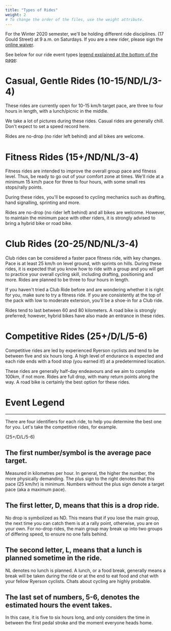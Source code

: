 ```yaml
---
title: "Types of Rides"
weight: 2
# To change the order of the files, use the weight attribute.
---
```


For the Winter 2020 semester, we'll be holding different ride disciplines.
(17 Gould Street) at 9 a.m. on Saturdays. If you are a new rider, please sign the [online waiver](https://docs.google.com/forms/d/e/1FAIpQLSf_SQXZpJ8VWwdOoR24TNzH5SU0cQUqaH8j7kEnyIWXPkU8IQ/viewform?vc=0&c=0&w=1).

See below for our ride event types [legend explained at the bottom of the page](#event-legend):

# Casual, Gentle Rides (10-15/ND/L/3-4)

These rides are currently open for 10-15 km/h target pace, are three to
four hours in length, with a lunch/picnic in the middle.

We take a lot of pictures during these rides. Casual rides are generally 
chill. Don't expect to set a speed record here. 

Rides are no-drop (no rider left behind) and all bikes are welcome.

# Fitness Rides (15+/ND/NL/3-4)

Fitness rides are intended to improve the overall group pace and fitness
level. Thus, be ready to go out of your comfort zone at times. We'll ride
at a minimum 15 km/h pace for three to four hours, with some small res
stops/rally points.

During these rides, you'll be exposed to cycling mechanics such as
drafting, hand signalling, sprinting and more.

Rides are no-drop (no rider left behind) and all bikes are welcome. However,
to maintain the minimum pace with other riders, it is strongly advised
to bring a hybrid bike or road bike.

# Club Rides (20-25/ND/NL/3-4)

Club rides can be considered a faster pace fitness ride, with key changes.
Pace is at least 25 km/h on level ground, with sprints on hills.
During these rides, it is expected that you know how to ride with a group
and you will get to practice your overall cycling skill, including drafting,
positioning and more. Rides are planned to be three to four hours in length.

If you haven't tried a Club Ride before and are wondering whether it is right
for you, make sure to try a fitness ride. If you are consistently at the top
of the pack with low to moderate extersion, you'll be a shoe-in for a Club
ride.

Rides tend to last between 60 and 80 kilometers. A road bike is strongly
preferred; however, hybrid bikes have also made an entrance in these rides.

# Competitive Rides (25+/D/L/5-6)

Competitive rides are led by experienced Ryerson cyclists and tend to be
between five and six hours long. A high level of endurance is expected
and each ride ends with a food stop (you earned it!) at a predetermined
location.

These rides are generally half-day endeavours and we aim to complete 100km,
if not more. Rides are full drop, with many return points along the way.
A road bike is certainly the best option for these rides.

# Event Legend
------

There are four identifiers for each ride, to help you determine the best one
for you. Let's take the competitive rides, for example.

(25+/D/L/5-6)

## The first number/symbol is the average pace target.
Measured in kilometres per hour. In general, the higher the number, the more
physically demanding. The plus sign to the right denotes that this pace (25
km/hr) is minimum. Numbers without the plus sign denote a target pace (aka
a maximum pace).

## The first letter, D, means that this is a drop ride.
No drop is symbolized as ND. This means that if you lose the main group, the
next time you can catch them is at a rally point, otherwise, you are on your
own. For no-drop rides, the main group may break up into two groups of
differing speed, to ensure no one falls behind.

## The second letter, L, means that a lunch is planned sometime in the ride.
NL denotes no lunch is planned. A lunch, or a food break, generally means a
break will be taken during the ride or at the end to eat food and chat with
your fellow Ryerson cyclists. Chats about cycling are highly probable.

## The last set of numbers, 5-6, denotes the estimated hours the event takes.
In this case, it is five to six hours long, and only considers the time in
between the first pedal stroke and the moment everyone heads home.

